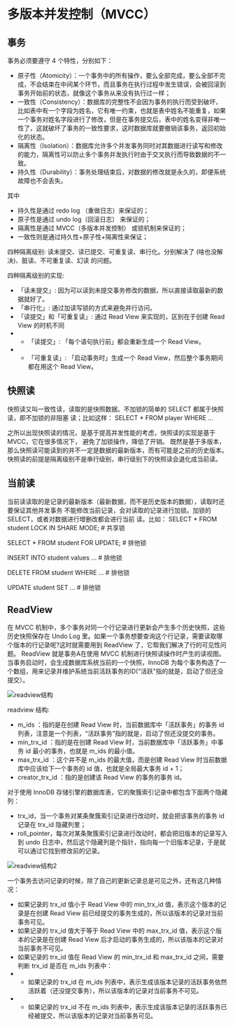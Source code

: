 # 多版本并发控制（MVCC）

## 事务

事务必须要遵守 4 个特性，分别如下：

- 原子性（Atomicity）：一个事务中的所有操作，要么全部完成，要么全部不完成，不会结束在中间某个环节，而且事务在执行过程中发生错误，会被回滚到事务开始前的状态，就像这个事务从来没有执行过一样；
- 一致性（Consistency）：数据库的完整性不会因为事务的执行而受到破坏，比如表中有一个字段为姓名，它有唯一约束，也就是表中姓名不能重复，如果一个事务对姓名字段进行了修改，但是在事务提交后，表中的姓名变得非唯一性了，这就破坏了事务的一致性要求，这时数据库就要撤销该事务，返回初始化的状态。
- 隔离性（Isolation）：数据库允许多个并发事务同时对其数据进行读写和修改的能力，隔离性可以防止多个事务并发执行时由于交叉执行而导致数据的不一致。
- 持久性（Durability）：事务处理结束后，对数据的修改就是永久的，即便系统故障也不会丢失。

其中

- 持久性是通过 redo log （重做日志）来保证的；
- 原子性是通过 undo log（回滚日志） 来保证的；
- 隔离性是通过 MVCC（多版本并发控制） 或锁机制来保证的；
- 一致性则是通过持久性+原子性+隔离性来保证；

四种隔离级别: 读未提交、读已提交、可重复读、串行化。分别解决了 (啥也没解决)、脏读、不可重复读、幻读 的问题。

四种隔离级别的实现:

- 「读未提交」: 因为可以读到未提交事务修改的数据，所以直接读取最新的数据就好了。
- 「串行化」: 通过加读写锁的方式来避免并行访问。
- 「读提交」和「可重复读」: 通过 Read View 来实现的，区别在于创建 Read View 的时机不同
- - 「读提交」: 「每个语句执行前」都会重新生成一个 Read View。
- - 「可重复读」: 「启动事务时」生成一个 Read View，然后整个事务期间都在用这个 Read View。

## 快照读 

快照读又叫一致性读，读取的是快照数据。不加锁的简单的 SELECT 都属于快照读，即不加锁的非阻塞 读；比如这样：
SELECT * FROM player WHERE ...

之所以出现快照读的情况，是基于提高并发性能的考虑，快照读的实现是基于 MVCC，它在很多情况下， 避免了加锁操作，降低了开销。 
既然是基于多版本，那么快照读可能读到的并不一定是数据的最新版本，而有可能是之前的历史版本。 
快照读的前提是隔离级别不是串行级别，串行级别下的快照读会退化成当前读。

## 当前读

当前读读取的是记录的最新版本（最新数据，而不是历史版本的数据），读取时还要保证其他并发事务
不能修改当前记录，会对读取的记录进行加锁。加锁的 SELECT，或者对数据进行增删改都会进行当前
读。比如：
SELECT * FROM student LOCK IN SHARE MODE; # 共享锁

SELECT * FROM student FOR UPDATE; # 排他锁

INSERT INTO student values ... # 排他锁

DELETE FROM student WHERE ... # 排他锁

UPDATE student SET ... # 排他锁

## ReadView

在 MVCC 机制中，多个事务对同一个行记录进行更新会产生多个历史快照，这些历史快照保存在 Undo Log 里。如果一个事务想要查询这个行记录，需要读取哪个版本的行记录呢?这时就需要用到 ReadView 了，它帮我们解决了行的可见性问题。
ReadView 就是事务A在使用 MVCC 机制进行快照读操作时产生的读视图。当事务启动时，会生成数据库系统当前的一个快照，InnoDB 为每个事务构造了一个数组，用来记录并维护系统当前活跃事务的ID(“活跃"指的就是，启动了但还没提交）。

![readview结构](https://cdn.jsdelivr.net/gh/starmilkxin/picturebed/img/readview结构.png)

readview 结构:

- m_ids ：指的是在创建 Read View 时，当前数据库中「活跃事务」的事务 id 列表，注意是一个列表，“活跃事务”指的就是，启动了但还没提交的事务。
- min_trx_id ：指的是在创建 Read View 时，当前数据库中「活跃事务」中事务 id 最小的事务，也就是 m_ids 的最小值。
- max_trx_id ：这个并不是 m_ids 的最大值，而是创建 Read View 时当前数据库中应该给下一个事务的 id 值，也就是全局最大事务 id + 1；
- creator_trx_id ：指的是创建该 Read View 的事务的事务 id。

对于使用 InnoDB 存储引擎的数据库表，它的聚簇索引记录中都包含下面两个隐藏列：

- trx_id，当一个事务对某条聚簇索引记录进行改动时，就会把该事务的事务 id 记录在 trx_id 隐藏列里；
- roll_pointer，每次对某条聚簇索引记录进行改动时，都会把旧版本的记录写入到 undo 日志中，然后这个隐藏列是个指针，指向每一个旧版本记录，于是就可以通过它找到修改前的记录。

![readview结构2](https://cdn.jsdelivr.net/gh/starmilkxin/picturebed/img/readview结构2.png)

一个事务去访问记录的时候，除了自己的更新记录总是可见之外，还有这几种情况：

- 如果记录的 trx_id 值小于 Read View 中的 min_trx_id 值，表示这个版本的记录是在创建 Read View 前已经提交的事务生成的，所以该版本的记录对当前事务可见。
- 如果记录的 trx_id 值大于等于 Read View 中的 max_trx_id 值，表示这个版本的记录是在创建 Read View 后才启动的事务生成的，所以该版本的记录对当前事务不可见。
- 如果记录的 trx_id 值在 Read View 的 min_trx_id 和 max_trx_id 之间，需要判断 trx_id 是否在 m_ids 列表中：
- - 如果记录的 trx_id 在  m_ids 列表中，表示生成该版本记录的活跃事务依然活跃着（还没提交事务），所以该版本的记录对当前事务不可见。
- - 如果记录的 trx_id 不在  m_ids 列表中，表示生成该版本记录的活跃事务已经被提交，所以该版本的记录对当前事务可见。